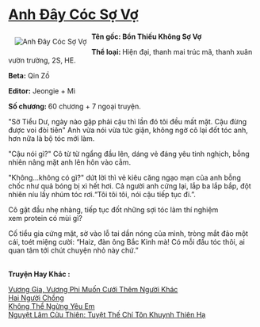 <a href="https://utruyen.com/truyen/anh-day-coc-so-vo/15966/" title="Anh Đây Cóc Sợ Vợ"><h1>Anh Đây Cóc Sợ Vợ</h1></a><div style="display:table"><img align="right" style="float: left; padding: 10px;" src="https://utruyen.com/images/story/200x260/anh-day-coc-so-vo.jpg" alt="Anh Đây Cóc Sợ Vợ"><strong>Tên gốc: Bổn Thiếu Không Sợ Vợ</strong><p></p><b>Thể loại: </b>Hiện đại, thanh mai trúc mã, thanh xuân vườn trường, 2S, HE.<p></p><b>Beta:</b> Qin Zồ<p></p><b>Editor:</b> Jeongie + Mì<p></p><b>Số chương: </b>60 chương + 7 ngoại truyện.<p></p>"Sở Tiểu Dư, ngày nào gặp phải cậu thì lần đó tôi đều mất mặt. Cậu đừng được voi đòi tiên" Anh vừa nói vừa tức giận, không ngờ cô lại đốt tóc anh, hơn nữa là bộ tóc mới làm.<p></p>"Cậu nói gì?" Cô từ từ ngẩng đầu lên, dáng vẻ đáng yêu tinh nghịch, bỗng nhiên nâng mặt anh lên hôn vào cằm.<p></p>"Không...không có gì?" dứt lời thì vẻ kiêu căng ngạo mạn của anh bỗng chốc như quả bóng bị xì hết hơi. Cả người anh cứng lại, lắp ba lắp bắp, đột nhiên níu lấy nhúm tóc rơi.“Tôi tôi tôi, nói cậu tiếp tục đi.”.<p></p>Cô gật đầu nhẹ nhàng, tiếp tục đốt những sợi tóc làm thí nghiệm xem protein có mùi gì?<p></p>Cố tiểu gia cứng mặt, sờ vào lỗ tai dần nóng của mình, tròng mắt đảo một cái, toét miệng cười: “Haiz, đàn ông Bắc Kinh mà! Có mỗi đầu tóc thôi, ai quan tâm tới chút chuyện nhỏ này chứ.”</div><p><br><b>Truyện Hay Khác :</b></p><a href="https://utruyen.com/truyen/vuong-gia-vuong-phi-muon-cuoi-them-nguoi-khac/17681/" alt="Vương Gia, Vương Phi Muốn Cưới Thêm Người Khác">Vương Gia, Vương Phi Muốn Cưới Thêm Người Khác</a><br/><a href="https://www.flickr.com/photos/184340401@N07/48818679763/" alt="Hai Người Chồng">Hai Người Chồng</a><br/><a href="https://truyenngontinhay.wordpress.com/2019/10/03/khong-the-ngung-yeu-em/" alt="Không Thể Ngừng Yêu Em">Không Thể Ngừng Yêu Em</a><br/><a href="https://github.com/quanluxury/ngontinhhot/tree/master/truyenhay/19162/" alt="Nguyệt Lâm Cửu Thiên: Tuyệt Thế Chí Tôn Khuynh Thiên Hạ">Nguyệt Lâm Cửu Thiên: Tuyệt Thế Chí Tôn Khuynh Thiên Hạ</a><br/>